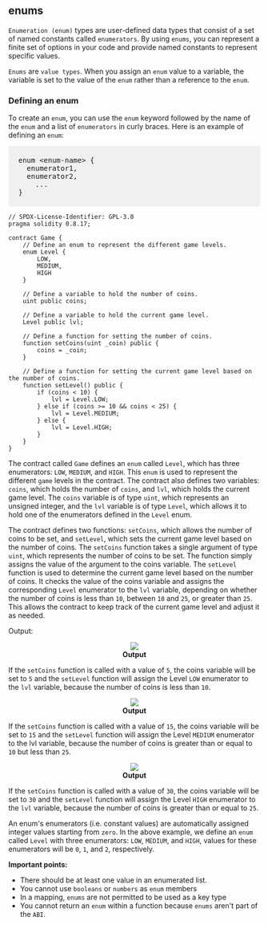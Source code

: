## enums

`Enumeration (enum)` types are user-defined data types that consist of a set of named constants called `enumerators`. By using `enums`, you can represent a finite set of options in your code and provide named constants to represent specific values.

`Enums` are `value types`. When you assign an `enum` value to a variable, the variable is set to the value of the `enum` rather than a reference to the `enum`.

### Defining an enum

To create an `enum`, you can use the `enum` keyword followed by the name of the `enum` and a list of `enumerators` in curly braces. Here is an example of defining an `enum`:

<pre style="background: rgba(0,0,0,.05); padding:20px">
enum &lt;enum-name&gt; {
  enumerator1,
  enumerator2,
	...
}
</pre>

```sol
// SPDX-License-Identifier: GPL-3.0
pragma solidity 0.8.17;

contract Game {
    // Define an enum to represent the different game levels.
    enum Level {
        LOW,
        MEDIUM,
        HIGH
    }

    // Define a variable to hold the number of coins.
    uint public coins;

    // Define a variable to hold the current game level.
    Level public lvl;

    // Define a function for setting the number of coins.
    function setCoins(uint _coin) public {
        coins = _coin;
    }

    // Define a function for setting the current game level based on the number of coins.
    function setLevel() public {
        if (coins < 10) {
            lvl = Level.LOW;
        } else if (coins >= 10 && coins < 25) {
            lvl = Level.MEDIUM;
        } else {
            lvl = Level.HIGH;
        }
    }
}
```

The contract called `Game` defines an `enum` called `Level`, which has three enumerators: `LOW`, `MEDIUM`, and `HIGH`. This `enum` is used to represent the different `game` levels in the contract. The contract also defines two variables: `coins`, which holds the number of `coins`, and `lvl`, which holds the current game level. The `coins` variable is of type `uint`, which represents an unsigned integer, and the `lvl` variable is of type `Level`, which allows it to hold one of the enumerators defined in the `Level` enum.

The contract defines two functions: `setCoins`, which allows the number of coins to be set, and `setLevel`, which sets the current game level based on the number of coins. The `setCoins` function takes a single argument of type `uint`, which represents the number of coins to be set. The function simply assigns the value of the argument to the coins variable. The `setLevel` function is used to determine the current game level based on the number of coins. It checks the value of the coins variable and assigns the corresponding `Level` enumerator to the `lvl` variable, depending on whether the number of coins is less than `10`, between `10` and `25`, or greater than `25`. This allows the contract to keep track of the current game level and adjust it as needed.

Output:
 <center><img class="image" src="./assets/images/enum-example-output-1.JPG" ></center>
 <b><center class="img-label">Output</center></b>

If the `setCoins` function is called with a value of `5`, the coins variable will be set to `5` and the `setLevel` function will assign the Level `LOW` enumerator to the `lvl` variable, because the number of coins is less than `10`. 

 <center><img class="image" src="./assets/images/enum-example-output-2.JPG" ></center>
 <b><center class="img-label">Output</center></b>

If the `setCoins` function is called with a value of `15`, the coins variable will be set to `15` and the `setLevel` function will assign the Level `MEDIUM` enumerator to the lvl variable, because the number of coins is greater than or equal to `10` but less than `25`. 

 <center><img class="image" src="./assets/images/enum-example-output-3.JPG" ></center>
 <b><center class="img-label">Output</center></b>

If the `setCoins` function is called with a value of `30`, the coins variable will be set to `30` and the `setLevel` function will assign the Level `HIGH` enumerator to the `lvl` variable, because the number of coins is greater than or equal to `25`.

An enum's enumerators (i.e. constant values) are automatically assigned integer values starting from `zero`. In the above example, we define an `enum` called `Level` with three enumerators: `LOW`, `MEDIUM`, and `HIGH`, values for these enumerators will be `0`, `1`, and `2`, respectively.

**Important points:**
- There should be at least one value in an enumerated list.
- You cannot use `booleans` or `numbers` as `enum` members
- In a mapping, `enums` are not permitted to be used as a key type
- You cannot return an `enum` within a function because `enums` aren't part of the `ABI`.
